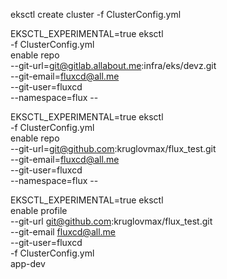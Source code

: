 eksctl create cluster -f ClusterConfig.yml

EKSCTL_EXPERIMENTAL=true eksctl \
    -f ClusterConfig.yml \
    enable repo \
    --git-url=git@gitlab.allabout.me:infra/eks/devz.git \
    --git-email=fluxcd@all.me \
    --git-user=fluxcd \
    --namespace=flux --


EKSCTL_EXPERIMENTAL=true eksctl \
    -f ClusterConfig.yml \
    enable repo \
    --git-url=git@github.com:kruglovmax/flux_test.git \
    --git-email=fluxcd@all.me \
    --git-user=fluxcd \
    --namespace=flux --

EKSCTL_EXPERIMENTAL=true eksctl \
    enable profile \
    --git-url git@github.com:kruglovmax/flux_test.git \
    --git-email fluxcd@all.me \
    --git-user=fluxcd \
    -f ClusterConfig.yml \
    app-dev